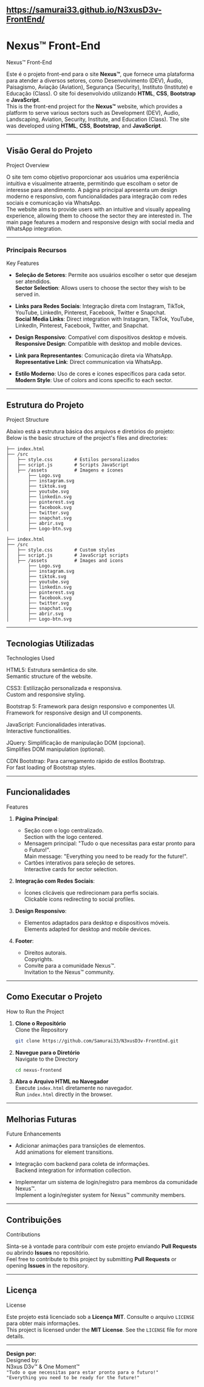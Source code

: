 https://samurai33.github.io/N3xusD3v-FrontEnd/
---

# Nexus™ Front-End  
Nexus™ Front-End

Este é o projeto front-end para o site **Nexus™**, que fornece uma plataforma para atender a diversos setores, como Desenvolvimento (DEV), Áudio, Paisagismo, Aviação (Aviation), Segurança (Security), Instituto (Institute) e Educação (Class). O site foi desenvolvido utilizando **HTML**, **CSS**, **Bootstrap** e **JavaScript**.  
This is the front-end project for the **Nexus™** website, which provides a platform to serve various sectors such as Development (DEV), Audio, Landscaping, Aviation, Security, Institute, and Education (Class). The site was developed using **HTML**, **CSS**, **Bootstrap**, and **JavaScript**.

---

## Visão Geral do Projeto  
Project Overview  

O site tem como objetivo proporcionar aos usuários uma experiência intuitiva e visualmente atraente, permitindo que escolham o setor de interesse para atendimento. A página principal apresenta um design moderno e responsivo, com funcionalidades para integração com redes sociais e comunicação via WhatsApp.  
The website aims to provide users with an intuitive and visually appealing experience, allowing them to choose the sector they are interested in. The main page features a modern and responsive design with social media and WhatsApp integration.

---

### Principais Recursos  
Key Features  

- **Seleção de Setores**: Permite aos usuários escolher o setor que desejam ser atendidos.  
  **Sector Selection**: Allows users to choose the sector they wish to be served in.  

- **Links para Redes Sociais**: Integração direta com Instagram, TikTok, YouTube, LinkedIn, Pinterest, Facebook, Twitter e Snapchat.  
  **Social Media Links**: Direct integration with Instagram, TikTok, YouTube, LinkedIn, Pinterest, Facebook, Twitter, and Snapchat.  

- **Design Responsivo**: Compatível com dispositivos desktop e móveis.  
  **Responsive Design**: Compatible with desktop and mobile devices.  

- **Link para Representantes**: Comunicação direta via WhatsApp.  
  **Representative Link**: Direct communication via WhatsApp.  

- **Estilo Moderno**: Uso de cores e ícones específicos para cada setor.  
  **Modern Style**: Use of colors and icons specific to each sector.

---

## Estrutura do Projeto  
Project Structure  

Abaixo está a estrutura básica dos arquivos e diretórios do projeto:  
Below is the basic structure of the project's files and directories:

```
├── index.html
├── /src
│   ├── style.css        # Estilos personalizados
│   ├── script.js        # Scripts JavaScript
│   ├── /assets          # Imagens e ícones
│       ├── Logo.svg
│       ├── instagram.svg
│       ├── tiktok.svg
│       ├── youtube.svg
│       ├── linkedin.svg
│       ├── pinterest.svg
│       ├── facebook.svg
│       ├── twitter.svg
│       ├── snapchat.svg
│       ├── abrir.svg
│       ├── Logo-btn.svg
```

```
├── index.html
├── /src
│   ├── style.css        # Custom styles
│   ├── script.js        # JavaScript scripts
│   ├── /assets          # Images and icons
│       ├── Logo.svg
│       ├── instagram.svg
│       ├── tiktok.svg
│       ├── youtube.svg
│       ├── linkedin.svg
│       ├── pinterest.svg
│       ├── facebook.svg
│       ├── twitter.svg
│       ├── snapchat.svg
│       ├── abrir.svg
│       ├── Logo-btn.svg
```

---

## Tecnologias Utilizadas  
Technologies Used  

HTML5: Estrutura semântica do site.  
Semantic structure of the website.  

CSS3: Estilização personalizada e responsiva.  
Custom and responsive styling.  

Bootstrap 5: Framework para design responsivo e componentes UI.  
Framework for responsive design and UI components.  

JavaScript: Funcionalidades interativas.  
Interactive functionalities.  

JQuery: Simplificação de manipulação DOM (opcional).  
Simplifies DOM manipulation (optional).  

CDN Bootstrap: Para carregamento rápido de estilos Bootstrap.  
For fast loading of Bootstrap styles.

---

## Funcionalidades  
Features  

1. **Página Principal**:  
   - Seção com o logo centralizado.  
     Section with the logo centered.  
   - Mensagem principal: "Tudo o que necessitas para estar pronto para o Futuro!".  
     Main message: "Everything you need to be ready for the future!".  
   - Cartões interativos para seleção de setores.  
     Interactive cards for sector selection.  

2. **Integração com Redes Sociais**:  
   - Ícones clicáveis que redirecionam para perfis sociais.  
     Clickable icons redirecting to social profiles.  

3. **Design Responsivo**:  
   - Elementos adaptados para desktop e dispositivos móveis.  
     Elements adapted for desktop and mobile devices.  

4. **Footer**:  
   - Direitos autorais.  
     Copyrights.  
   - Convite para a comunidade Nexus™.  
     Invitation to the Nexus™ community.

---

## Como Executar o Projeto  
How to Run the Project  

1. **Clone o Repositório**  
   Clone the Repository  
   ```bash
   git clone https://github.com/Samurai33/N3xusD3v-FrontEnd.git
   ```

2. **Navegue para o Diretório**  
   Navigate to the Directory  
   ```bash
   cd nexus-frontend
   ```

3. **Abra o Arquivo HTML no Navegador**  
   Execute `index.html` diretamente no navegador.  
   Run `index.html` directly in the browser.

---

## Melhorias Futuras  
Future Enhancements  

- Adicionar animações para transições de elementos.  
  Add animations for element transitions.  

- Integração com backend para coleta de informações.  
  Backend integration for information collection.  

- Implementar um sistema de login/registro para membros da comunidade Nexus™.  
  Implement a login/register system for Nexus™ community members.

---

## Contribuições  
Contributions  

Sinta-se à vontade para contribuir com este projeto enviando **Pull Requests** ou abrindo **Issues** no repositório.  
Feel free to contribute to this project by submitting **Pull Requests** or opening **Issues** in the repository.

---

## Licença  
License  

Este projeto está licenciado sob a **Licença MIT**. Consulte o arquivo `LICENSE` para obter mais informações.  
This project is licensed under the **MIT License**. See the `LICENSE` file for more details.

---

**Design por:**  
Designed by:  
N3xus D3v™ & One Moment™  
`"Tudo o que necessitas para estar pronto para o futuro!"`  
`"Everything you need to be ready for the future!"`  

